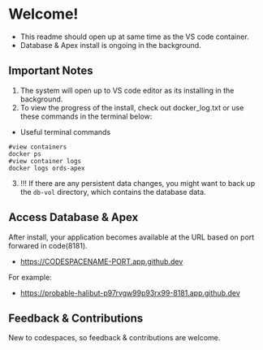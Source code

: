 # Welcome!
- This readme should open up at same time as the VS code container. 
- Database & Apex install is ongoing in the background. 

## Important Notes
1. The system will open up to VS code editor as its installing in the background.
2. To view the progress of the install, check out docker_log.txt or use these commands in the terminal below:
- Useful terminal commands
```
#view containers
docker ps
#view container logs
docker logs ords-apex

```
3. !!! If there are any persistent data changes, you might want to back up the `db-vol` directory, which contains the database data.

## Access Database & Apex
After install,  your application becomes available at the URL based on port forwared in code(8181).  
- https://CODESPACENAME-PORT.app.github.dev

For example:
- https://probable-halibut-p97rvgw99p93rx99-8181.app.github.dev

## Feedback & Contributions

New to codespaces, so feedback & contributions are welcome.



